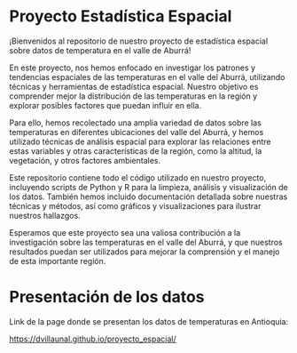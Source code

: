 # Proyecto Estadística Espacial

¡Bienvenidos al repositorio de nuestro proyecto de estadística espacial sobre datos de temperatura en el valle de Aburrá!

En este proyecto, nos hemos enfocado en investigar los patrones y tendencias espaciales de las temperaturas en el valle del Aburrá, utilizando técnicas y herramientas de estadística espacial. Nuestro objetivo es comprender mejor la distribución de las temperaturas en la región y explorar posibles factores que puedan influir en ella.

Para ello, hemos recolectado una amplia variedad de datos sobre las temperaturas en diferentes ubicaciones del valle del Aburrá, y hemos utilizado técnicas de análisis espacial para explorar las relaciones entre estas variables y otras características de la región, como la altitud, la vegetación, y otros factores ambientales.

Este repositorio contiene todo el código utilizado en nuestro proyecto, incluyendo scripts de Python y R para la limpieza, análisis y visualización de los datos. También hemos incluido documentación detallada sobre nuestras técnicas y métodos, así como gráficos y visualizaciones para ilustrar nuestros hallazgos.

Esperamos que este proyecto sea una valiosa contribución a la investigación sobre las temperaturas en el valle del Aburrá, y que nuestros resultados puedan ser utilizados para mejorar la comprensión y el manejo de esta importante región.

# Presentación de los datos

Link de la page donde se presentan los datos de temperaturas en Antioquia:

<https://dvillaunal.github.io/proyecto_espacial/>
